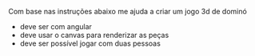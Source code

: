 Com base nas instruções abaixo me ajuda a criar um jogo 3d de dominó

- deve ser com angular
- deve usar o canvas para renderizar as peças
- deve ser possível jogar com duas pessoas